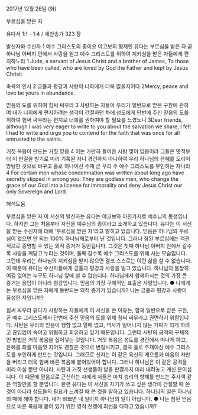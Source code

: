 2017년 12월 26일 (화)

부르심을 받은 자



유다서 1:1 - 1:4 / 새찬송가 323 장


발신자와 수신자
1 예수 그리스도의 종이요 야고보의 형제인 유다는 부르심을 받은 자 곧 하나님 아버지 안에서 사랑을 얻고 예수 그리스도를 위하여 지키심을 받은 자들에게 편지하노라
1 Jude, a servant of Jesus Christ and a brother of James, To those who have been called, who are loved by God the Father and kept by Jesus Christ:

축복의 인사
2 긍휼과 평강과 사랑이 너희에게 더욱 많을지어다
2Mercy, peace and love be yours in abundance.

믿음의 도를 위하여 힘써 싸우라
3 사랑하는 자들아 우리가 일반으로 받은 구원에 관하여 내가 너희에게 편지하려는 생각이 간절하던 차에 성도에게 단번에 주신 믿음의 도를 위하여 힘써 싸우라는 편지로 너희를 권하여야 할 필요를 느꼈노니
3Dear friends, although I was very eager to write to you about the salvation we share, I felt I had to write and urge you to contend for the faith that was once for all entrusted to the saints.

거짓 복음이 만드는 거짓 믿음
4 이는 가만히 들어온 사람 몇이 있음이라 그들은 옛적부터 이 판결을 받기로 미리 기록된 자니 경건하지 아니하여 우리 하나님의 은혜를 도리어 방탕한 것으로 바꾸고 홀로 하나이신 주재 곧 우리 주 예수 그리스도를 부인하는 자니라
4 For certain men whose condemnation was written about long ago have secretly slipped in among you. They are godless men, who change the grace of our God into a license for immorality and deny Jesus Christ our only Sovereign and Lord.

해석도움





부르심을 받은 자
이 서신의 발신자는 유다는 야고보와 마찬가지로 예수님의 동생입니다. 하지만 그는 처음부터 자신을 예수님의 종이라고 소개하고 있습니다. 유다는 이 서신을 받는 수신자에 대해 '부르심을 받은 자'라고 밝히고 있습니다. 믿음은 하나님의 부르심이 없으면 안 되는 100% 하나님께로부터 난 것입니다. 그러나 참된 부르심에는 객관적으로 증명할 수 있는 외적 증거가 동반됩니다. 그것은 첫째 하나님 아버지 안에서 갈수록 사랑을 깨닫고 누리는 것이며, 둘째 갈수록 예수 그리스도를 위해 사는 모습입니다. 그런데 우리는 하나님의 지키심을 받지 않으면 결코 스스로는 이런 삶을 살 수 없습니다. 이 때문에 유다는 수신자들에게 긍휼과 평강과 사랑을 빌고 있습니다. 하나님의 불쌍히 여김 없이는 누구도 하나님 앞에 설 수 없습니다. 하나님께서 함께하시는 것의 가장 큰 증거는 응답이 아니라 평강입니다. 믿음의 가장 구체적인 표출은 사랑입니다.
● 나에게는 부르심을 받은 자에게 동반되는 외적 증거가 있습니까? 나는 긍휼과 평강과 사랑이 풍성한 자입니까?

힘써 싸우라
유다가 사랑하는 자들에게 이 서신을 쓴 이유는, 함께 일반으로 받은 구원, 곧 예수 그리스도께서 단번에 주신 믿음의 도를 위해 힘써 싸우라고 권면하기 위함입니다. 사탄은 우리의 믿음이 행함 없고 열매 없고, 역사가 일어나지 않는 가짜가 되게 하려고 끊임없이 속이고 위협하고 회유하고 있기 때문입니다. 그런데 사탄의 공격의 구체적인 방법은 거짓 복음을 집어넣는 것입니다. 거짓 복음은 성도를 경건에서 떠나게 하고, 은혜를 죄를 마음껏 지어도 괜찮은 것으로 변질시키고, 결국 홀로 주재이신 예수 그리스도를 부인하게 만드는 것입니다. 그러므로 신자는 이 같은 육신의 게으름과 마음의 자만을 버리고 더욱 힘써 바른 복음에 붙어있어야 합니다. 그러나 하나님은 이 같은 공격을 미리 아실 뿐만 아니라, 사탄과 거짓 선생들이 받을 판결까지 미리 내려놓고 계신 분이십니다. 이 때문에 믿음으로 근신하는 자에게 저들은 마치 승리의 항체를 만드는 주사액 같은 역할만을 할 뿐입니다. 한편 유다는 이 서신을 자기가 쓰고 싶은 생각이 간절할 때 쓴 것이 아니라 성도들의 필요가 느껴질 때 쓴 것을 말하고 있습니다. 하나님의 일은 하나님의 때에 해야 합니다. 내가 바쁘면 내 일이지 하나님의 일이 아닙니다.
● 나는 참된 믿음으로 바른 복음에 붙어 있기 위한 영적 전쟁에 최선을 다하고 있습니까?